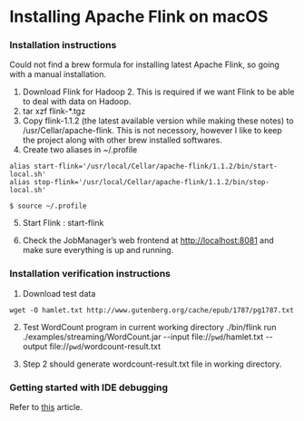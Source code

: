 # Installing Apache Flink on macOS

### Installation instructions

Could not find a brew formula for installing latest Apache Flink, so going with a manual installation.

1. Download Flink for Hadoop 2. This is required if we want Flink to be able to deal with data on Hadoop.
2. tar xzf flink-\*.tgz
3. Copy flink-1.1.2 \(the latest available version while making these notes\) to \/usr\/Cellar\/apache-flink. This is not necessory, however I like to keep the project along with other brew installed softwares.
4. Create two aliases in ~\/.profile

  ```
  alias start-flink='/usr/local/Cellar/apache-flink/1.1.2/bin/start-local.sh'
  alias stop-flink='/usr/local/Cellar/apache-flink/1.1.2/bin/stop-local.sh'

  $ source ~/.profile
  ```

5. Start Flink : start-flink

6. Check the JobManager’s web frontend at [http://localhost:8081](http://localhost:8081) and make sure everything is up and running.


### Installation verification instructions

1. Download test data

  ```
  wget -O hamlet.txt http://www.gutenberg.org/cache/epub/1787/pg1787.txt
  ```

2. Test WordCount program in current working directory
     .\/bin\/flink run .\/examples\/streaming\/WordCount.jar --input file:\/\/`pwd`\/hamlet.txt --output file:\/\/`pwd`\/wordcount-result.txt

3. Step 2 should generate wordcount-result.txt file in working directory.


### Getting started with IDE debugging

Refer to [this](http://dataartisans.github.io/flink-training/devEnvSetup.html) article.

